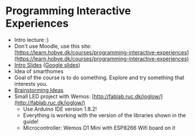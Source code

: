 # Programming Interactive Experiences

- Intro lecture :)
- Don't use Moodle, use this site: [https://learn.hobye.dk/courses/programming-interactive-experiences](https://learn.hobye.dk/courses/programming-interactive-experiences)
- [Intro Slides](00_PIE_Intro.pdf) ([Google slides](https://docs.google.com/presentation/d/1rE0DWs1Tf5f3D5RHTcf1MnFFJMg2xV39V9Y1pIxPGow/present?slide=id.p3))
- Idea of smarthomes
- Goal of the course is to do something. Explore and try something that interests you.
- [Brainstorming Ideas](https://docs.google.com/document/d/1u0YlexsxCxJvcNzGzdn-ilKv8GpxQBS7ox5uwaC5bas/edit)
- Small LED project with Wemos: [http://fablab.ruc.dk/ioglow/](http://fablab.ruc.dk/ioglow/)
  - Use Arduino IDE version 1.8.2!
  - Everything is working with the version of the libraries shown in the guide!
  - Microcontroller: Wemos D1 Mini with ESP8266 Wifi board on it
